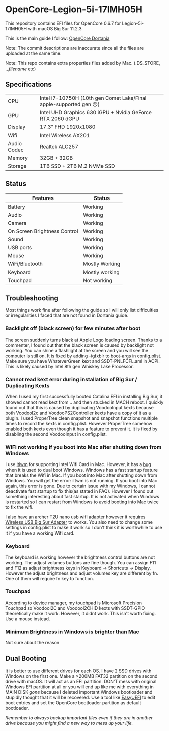 # OpenCore-Legion-5i-17IMH05H
 
This repository contains EFI files for OpenCore 0.6.7 for Legion-5i-17IMH05H with macOS Big Sur 11.2.3

This is the main guide I follow: [OpenCore Dortania](https://dortania.github.io/OpenCore-Install-Guide/)

Note: The commit descriptions are inaccurate since all the files are uploaded at the same time.

Note: This repo contains extra properties files added by Mac. (.DS_STORE, .\__filename_ etc)

## Specifications

| | |
|-|-|
|CPU| Intel i7-10750H (10th gen Comet Lake/Final apple-supported gen 😞) |
|GPU| Intel UHD Graphics 630 iGPU + Nvidia GeForce RTX 2060 dGPU |
|Display| 17.3" FHD 1920x1080 |
|Wifi| Intel Wireless AX201 |
|Audio Codec| Realtek ALC257 |
|Memory| 32GB + 32GB |
|Storage| 1TB SSD + 2TB M.2 NVMe SSD |

## Status

| Features | Status |
|----------|--------|
| Battery  | Working |
| Audio | Working |
| Camera | Working |
| On Screen Brightness Control | Working |
| Sound | Working |
| USB ports | Working |
| Mouse | Working |
| WiFi/Bluetooth | Mostly Working |
| Keyboard | Mostly working |
| Touchpad | Not working |

## Troubleshooting
Most things work fine after following the guide so I will only list difficulties or irregularities I faced that are not found in Dortania guide.

### Backlight off (black screen) for few minutes after boot
The screen suddenly turns black at Apple Logo loading screen. Thanks to a commenter, I found out that the black screen is caused by backlight not working. You can shine a flashlight at the screen and you will see the computer is still on. It is fixed by adding -igfxblr to boot-args in config.plist. Make sure you have WhateverGreen kext and SSDT-PNLFCFL.aml in ACPI. This is likely caused by Intel 8th gen Whiskey Lake Processor.

### Cannot read kext error during installation of Big Sur / Duplicating Kexts
When I used my first successfully booted Catalina EFI in installing Big Sur, it showed cannot read kext from .. and then stucked in MACH reboot. I quickly found out that this is caused by duplicating VoodooInput kexts because both VoodooI2c and VoodooPS2Controller kexts have a copy of it as a plugin. I used ProperTree clean snapshot and snapshot functions multiple times to record the kexts in config.plist. However ProperTree somehow enabled both kexts even though it has a feature to prevent it. It is fixed by disabling the second VoodooInput in config.plist.

### WiFi not working if you boot into Mac after shutting down from Windows
I use [itlwm](https://github.com/OpenIntelWireless/itlwm) for supporting Intel Wifi Card in Mac. However, it has a [bug](https://openintelwireless.github.io/itlwm/FAQ.html#dual-boot-with-windows) when it is used to dual boot Windows. Windows has a fast startup feature that breaks the Wifi in Mac. If you boot into Mac after shutting down from Windows. You will get the error: iltwm is not running. If you boot into Mac again, this error is gone. Due to certain issue with my Windows, I cannot deactivate fast startup to fix this(as stated in FAQ). However I found out something interesting about fast startup. It is not activated when Windows is restarted so I can restart from Windows to avoid booting into Mac twice to fix the wifi.

I also have an archer T2U nano usb wifi adapter however it requires [Wireless USB Big Sur Adapter](https://github.com/chris1111/Wireless-USB-Big-Sur-Adapter) to works. You also need to change some settings in config.plist to make it work so I don't think it is worthwhile to use it if you have a working Wifi card.

### Keyboard
The keyboard is working however the brightness control buttons are not working. The adjust volumes buttons are fine though. You can assign F11 and F12 as adjust brightness keys in Keyboard -> Shortcuts -> Display. However the adjust brightness and adjust volumes key are different by fn. One of them will require fn key to function.

### Touchpad
According to device manager, my touchpad is Microsoft Precision Touchpad so VoodooI2C and VoodooI2CHID kexts with SSDT-GPIO theoretically make it work. However, it didnt work. This isn't worth fixing. Use a mouse instead. 

### Minimum Brightness in Windows is brighter than Mac
Not sure about the reason

## Dual Booting
It is better to use different drives for each OS. I have 2 SSD drives with Windows on the first one. Make a >200MB FAT32 partition on the second drive with macOS. It will act as an EFI partition. DON'T mess with original Windows EFI partition at all or you will end up like me with everything in MAIN DISK *gone* because I deleted important Windows bootloader and stupidly thought that it will be recovered. Use a tool like [EasyUEFI](https://www.easyuefi.com/index-us.html) to edit boot entries and set the OpenCore bootloader partition as default bootloader. 

*Remember to always backup important files even if they are in another drive because you might find a new way to mess up your life.*
